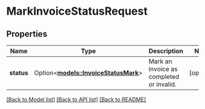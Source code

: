# MarkInvoiceStatusRequest

## Properties

Name | Type | Description | Notes
------------ | ------------- | ------------- | -------------
**status** | Option<[**models::InvoiceStatusMark**](InvoiceStatusMark.md)> | Mark an invoice as completed or invalid. | [optional]

[[Back to Model list]](../README.md#documentation-for-models) [[Back to API list]](../README.md#documentation-for-api-endpoints) [[Back to README]](../README.md)


